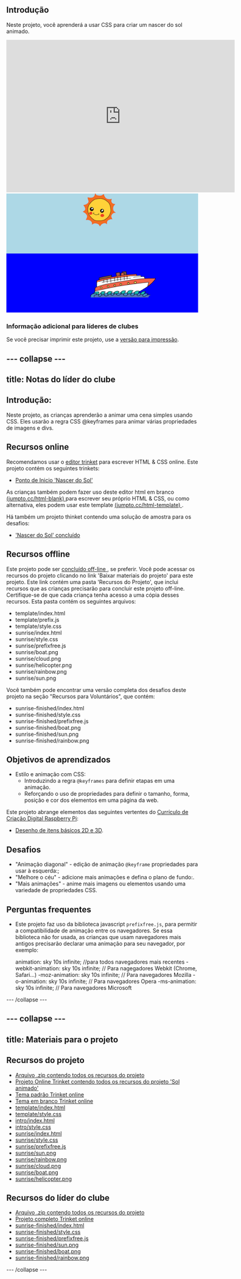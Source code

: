 ## Introdução

Neste projeto, você aprenderá a usar CSS para criar um nascer do sol animado.

<div class="trinket">
  <iframe src="https://trinket.io/embed/html/abcc0284a3?outputOnly=true&start=result" width="600" height="400" frameborder="0" marginwidth="0" marginheight="0" allowfullscreen>
  </iframe>
  <img src="images/sunrise-final.png">
</div>

### Informação adicional para líderes de clubes

Se você precisar imprimir este projeto, use a [versão para impressão](https://projects.raspberrypi.org/en/projects/sunrise/print).

## \--- collapse \---

## title: Notas do líder do clube

## Introdução:

Neste projeto, as crianças aprenderão a animar uma cena simples usando CSS. Eles usarão a regra CSS @keyframes para animar várias propriedades de imagens e divs.

## Recursos online

Recomendamos usar o [editor trinket](https://trinket.io/) para escrever HTML & CSS online. Este projeto contém os seguintes trinkets:

+ [Ponto de Inicio 'Nascer do Sol'](https://trinket.io/html/web-sunrise)

As crianças também podem fazer uso deste editor html em branco [ (jumpto.cc/html-blank) ](http://jumpto.cc/html-blank) para escrever seu próprio HTML & CSS, ou como alternativa, eles podem usar este template [ (jumpto.cc/html-template) ](http://jumpto.cc/html-template).

Há também um projeto thinket contendo uma solução de amostra para os desafios:

+ ['Nascer do Sol' concluído](https://trinket.io/html/abcc0284a3)

## Recursos offline

Este projeto pode ser [ concluído off-line ](../offline.html), se preferir. Você pode acessar os recursos do projeto clicando no link 'Baixar materiais do projeto' para este projeto. Este link contém uma pasta 'Recursos do Projeto', que inclui recursos que as crianças precisarão para concluir este projeto off-line. Certifique-se de que cada criança tenha acesso a uma cópia desses recursos. Esta pasta contém os seguintes arquivos:

+ template/index.html
+ template/prefix.js
+ template/style.css
+ sunrise/index.html
+ sunrise/style.css
+ sunrise/prefixfree.js
+ sunrise/boat.png
+ sunrise/cloud.png
+ sunrise/helicopter.png
+ sunrise/rainbow.png
+ sunrise/sun.png

Você também pode encontrar uma versão completa dos desafios deste projeto na seção "Recursos para Voluntários", que contém:

+ sunrise-finished/index.html
+ sunrise-finished/style.css
+ sunrise-finished/prefixfree.js
+ sunrise-finished/boat.png
+ sunrise-finished/sun.png
+ sunrise-finished/rainbow.png

## Objetivos de aprendizados

+ Estilo e animação com CSS: 
    + Introduzindo a regra `@keyframes` para definir etapas em uma animação.
    + Reforçando o uso de propriedades para definir o tamanho, forma, posição e cor dos elementos em uma página da web.

Este projeto abrange elementos das seguintes vertentes do [Currículo de Criação Digital Raspberry Pi](http://rpf.io/curriculum):

+ [Desenho de itens básicos 2D e 3D](https://www.raspberrypi.org/curriculum/design/creator).

## Desafios

+ "Animação diagonal" - edição de animação `@keyframe` propriedades para usar à esquerda:;
+ "Melhore o céu" - adicione mais animações e defina o plano de fundo:.
+ "Mais animações" - anime mais imagens ou elementos usando uma variedade de propriedades CSS. 

## Perguntas frequentes

+ Este projeto faz uso da biblioteca javascript `prefixfree.js`, para permitir a compatibilidade de animação entre os navegadores. Se essa biblioteca não for usada, as crianças que usam navegadores mais antigos precisarão declarar uma animação para seu navegador, por exemplo:

    animation: sky 10s infinite;            //para todos navegadores mais recentes
    -webkit-animation: sky 10s infinite;    // Para nagegadores Webkit (Chrome, Safari...)
    -moz-animation: sky 10s infinite;       // Para navegadores Mozilla
    -o-animation: sky 10s infinite;         // Para navegadores Opera
    -ms-animation: sky 10s infinite;        // Para navegadores Microsoft 
    

\--- /collapse \---

## \--- collapse \---

## title: Materiais para o projeto

## Recursos do projeto

+ [Arquivo .zip contendo todos os recursos do projeto](resources/sunrise-project-resources.zip)
+ [Projeto Online Trinket contendo todos os recursos do projeto 'Sol animado'](http://jumpto.cc/web-sunrise)
+ [Tema padrão Trinket online](http://jumpto.cc/trinket-template)
+ [Tema em branco Trinket online](http://jumpto.cc/trinket-blank)
+ [template/index.html](resources/template-index.html)
+ [template/style.css](resources/template-style.css)
+ [intro/index.html](resources/intro-index.html)
+ [intro/style.css](resources/intro-style.css)
+ [sunrise/index.html](resources/sunrise-index.html)
+ [sunrise/style.css](resources/sunrise-style.css)
+ [sunrise/prefixfree.js](resources/sunrise-prefixfree.js)
+ [sunrise/sun.png](resources/sunrise-sun.png)
+ [sunrise/rainbow.png](resources/sunrise-rainbow.png)
+ [sunrise/cloud.png](resources/sunrise-cloud.png)
+ [sunrise/boat.png](resources/sunrise-boat.png)
+ [sunrise/helicopter.png](resources/sunrise-helicopter.png)

## Recursos do líder do clube

+ [Arquivo .zip contendo todos os recursos do projeto](resources/sunrise-volunteer-resources.zip)
+ [Projeto completo Trinket online](https://trinket.io/html/abcc0284a3)
+ [sunrise-finished/index.html](resources/sunrise-finished-index.html)
+ [sunrise-finished/style.css](resources/sunrise-finished-style.css)
+ [sunrise-finished/prefixfree.js](resources/sunrise-finished-prefixfree.js)
+ [sunrise-finished/sun.png](resources/sunrise-finished-sun.png)
+ [sunrise-finished/boat.png](resources/sunrise-finished-boat.png)
+ [sunrise-finished/rainbow.png](resources/sunrise-finished-rainbow.png)

\--- /collapse \---